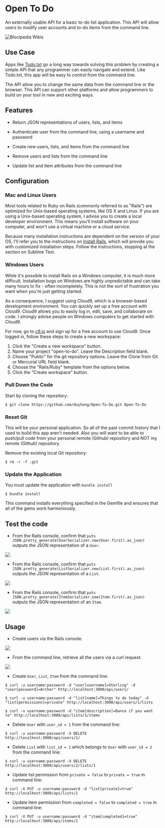 # Open To Do

 An externally usable API for a basic to-do list application. This API will allow users to modify user accounts and to-do items from the command line.

![Blocipedia Wikis](../master/screenshots/open-to-do.png)

## Use Case

Apps like [Todo.txt](http://todotxt.com/) go a long way towards solving this problem by creating a simple API that any programmer can easily navigate and extend. Like Todo.txt, this app will be easy to control from the command line.

The API allow you to change the same data from the command line or the browser. This API can support other platforms and allow programmers to build on your tool in new and exciting ways.

## Features
* Return JSON representations of users, lists, and items

* Authenticate user from the command line, using a username and password

* Create new users, lists, and items from the command line

* Remove users and lists from the command line

* Update list and item attributes from the command line

## Configuration
### Mac and Linux Users

Most tools related to Ruby on Rails (commonly referred to as "Rails") are optimized for Unix-based operating systems, like OS X and Linux. If you are using a Unix-based operating system, I advise you to create a local developer environment. This means you'll install software on your computer, and won't use a virtual machine or a cloud service.

Because many installation instructions are dependent on the version of your OS, I'll refer you to the instructions on [Install Rails](http://installrails.com/), which will provide you with customized installation steps. Follow the instructions, stopping at the section on Sublime Text.

### Windows Users

While it's possible to install Rails on a Windows computer, it is much more difficult. Installation bugs on Windows are highly unpredictable and can take many hours to fix - often incompletely. This is not the sort of frustration you want when you're just getting started.

As a consequence, I suggest using Cloud9, which is a browser-based development environment. You can quickly set up a free account with Cloud9. Cloud9 allows you to easily log in, edit, save, and collaborate on code. I strongly advise people on Windows computers to get started with Cloud9.

For now, go to [c9.io](https://c9.io/) and sign up for a free account to use Cloud9. Once logged in, follow these steps to create a new workspace:

  1. Click the "Create a new workspace" button.
  2. Name your project "open-to-do". Leave the Description field blank.
  3. Choose "Public" for the git repository options. Leave the Clone from Git or Mercurial URL field blank.
  4. Choose the "Rails/Ruby" template from the options below.
  5. Click the "Create workspace" button.

### Pull Down the Code

  Start by cloning the repository:

  ```
  $ git clone https://github.com/duyhong/Open-To-Do.git Open-To-Do
  ```

### Reset Git

   This will be your personal application. So all of the past commit history that I used to build this  app aren't needed. Also you will want to be able to push/pull code from your personal remote (Github) repository and NOT my remote (Github) repository.

   Remove the existing local Git repository:

   ```
   $ rm -r -f .git
   ```

### Update the Application

 You  must update the application with  `bundle install`

 ```
 $ bundle install
 ```
 This command installs everything specified in the Gemfile and ensures that all of the gems work harmoniously.

## Test the code

  * From the Rails console, confirm that  `puts JSON.pretty_generate(UserSerializer.new(User.first).as_json)` outputs the JSON representation of a `User`.

  ![](../master/screenshots/test_user.png)

  * From the Rails console, confirm that  `puts JSON.pretty_generate(ListSerializer.new(List.first).as_json)` outputs the JSON representation of a `List`.

  ![](../master/screenshots/test_list.png)

  * From the Rails console, confirm that  `puts JSON.pretty_generate(ItemSerializer.new(Item.first).as_json)` outputs the JSON representation of an `Item`.

  ![](../master/screenshots/test_item.png)

## Usage

  * Create users via the Rails console.

  ![](../master/screenshots/create_user.png)

  * From the command line, retrieve all the users via a curl request.

  ![](../master/screenshots/retrieve_user.png)

  * Create `User`, `List`, `Item` from the command line:

  ```
  $ curl -u username:password -d "user[username]=Sterling" -d "user[password]=Archer" http://localhost:3000/api/users/
  ```
  ```
  $ curl -u username:password -d "list[name]=Things to do today" -d "list[permissions]=private" http://localhost:3000/api/users/1/lists
  ```
  ```
  $ curl -u username:password -d "item[description]=Dance if you want to" http://localhost:3000/api/lists/1/items
  ```

  * Delete `User` with `user_id = 1` from the command line:

  ```
  $ curl -u username:password -X DELETE http://localhost:3000/api/users/1/
  ```

  * Delete `List` with `list_id = 1` which belongs to `User` with `user_id = 2` from the command line:

  ```
  $ curl -u username:password -X DELETE http://localhost:3000/api/users/2/lists/1
  ```

  * Update list permission from `private = false` to `private = true` in command line:

  ```
  $ curl -X PUT -u username:password -d "list[private]=true" http://localhost:3000/api/lists/1
  ```

  * Update item permission from `completed = false` to `completed = true` in command line:

  ```
  $ curl -X PUT -u username:password -d "item[completed]=true" http://localhost:3000/api/items/1
  ```
